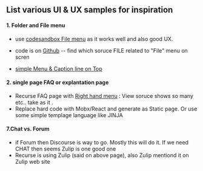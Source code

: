 ## List various UI & UX samples for inspiration 

#### 1. Folder and File menu
- use [codesandbox File menu](https://codesandbox.io/s/kyl0z8yv5?from-embed) as it works well and also good UX.
- code is on [Github](https://github.com/CompuIves/codesandbox-client) -- find which soruce FILE related to "File" menu on scren

- [simple Menu & Caption line on Top](https://javascriptvisualizer.com/?code=function%20bubbleSort%20%28arr%29%20%7B%0A%20%20var%20length%20%3D%20arr.length%3B%0A%20%20var%20swapped%3B%0A%0A%20%20do%20%7B%0A%20%20%20%20swapped%20%3D%20false%3B%0A%0A%20%20%20%20for%20%28var%20i%20%3D%200%3B%20i%20%3C%20length%3B%20i%2B%2B%29%20%7B%0A%20%20%20%20%20%20if%20%28arr%5Bi%5D%20%3E%20arr%5Bi%20%2B%201%5D%29%20%7B%0A%20%20%20%20%20%20%20%20var%20temp%20%3D%20arr%5Bi%5D%3B%0A%20%20%20%20%20%20%20%20arr%5Bi%5D%20%3D%20arr%5Bi%20%2B%201%5D%3B%0A%20%20%20%20%20%20%20%20arr%5Bi%20%2B%201%5D%20%3D%20temp%3B%0A%20%20%20%20%20%20%20%20swapped%20%3D%20true%3B%0A%20%20%20%20%20%20%7D%0A%20%20%20%20%7D%0A%0A%20%20%7D%20while%20%28swapped%29%3B%0A%0A%20%20return%20arr%3B%0A%7D%0A%0AbubbleSort%28%5B5%2C19%2C1%5D%29%3B)

#### 2. single page FAQ or explantation page 
- Recurse FAQ page with [Right hand menu](https://www.recurse.com/manual#sec-environment) : View soruce shows so many &nbsp; etc.. take as it .
- Replace hard code with Mobx/React and generate as Static page. Or use some simple templage language like JINJA

#### 7.Chat vs. Forum 
- if Forum then Discourse is way to go. Mostly this will do it. If we need CHAT then seems Zulip is one good one
- Recurse is using Zulip (said on above page), also Zulip mentiond it on Zulip web site
